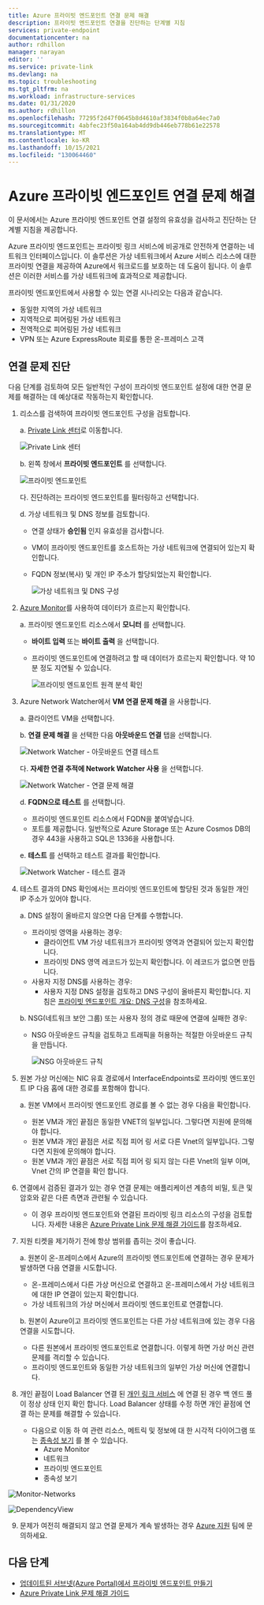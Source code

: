```yaml
---
title: Azure 프라이빗 엔드포인트 연결 문제 해결
description: 프라이빗 엔드포인트 연결을 진단하는 단계별 지침
services: private-endpoint
documentationcenter: na
author: rdhillon
manager: narayan
editor: ''
ms.service: private-link
ms.devlang: na
ms.topic: troubleshooting
ms.tgt_pltfrm: na
ms.workload: infrastructure-services
ms.date: 01/31/2020
ms.author: rdhillon
ms.openlocfilehash: 77295f2d47f0645b8d4610af3834f0b8a64ec7a0
ms.sourcegitcommit: 4abfec23f50a164ab4dd9db446eb778b61e22578
ms.translationtype: MT
ms.contentlocale: ko-KR
ms.lasthandoff: 10/15/2021
ms.locfileid: "130064460"
---
```

# <a name="troubleshoot-azure-private-endpoint-connectivity-problems"></a>Azure 프라이빗 엔드포인트 연결 문제 해결

이 문서에서는 Azure 프라이빗 엔드포인트 연결 설정의 유효성을 검사하고 진단하는 단계별 지침을 제공합니다.

Azure 프라이빗 엔드포인트는 프라이빗 링크 서비스에 비공개로 안전하게 연결하는 네트워크 인터페이스입니다. 이 솔루션은 가상 네트워크에서 Azure 서비스 리소스에 대한 프라이빗 연결을 제공하여 Azure에서 워크로드를 보호하는 데 도움이 됩니다. 이 솔루션은 이러한 서비스를 가상 네트워크에 효과적으로 제공합니다.

프라이빗 엔드포인트에서 사용할 수 있는 연결 시나리오는 다음과 같습니다.

- 동일한 지역의 가상 네트워크
- 지역적으로 피어링된 가상 네트워크
- 전역적으로 피어링된 가상 네트워크
- VPN 또는 Azure ExpressRoute 회로를 통한 온-프레미스 고객

## <a name="diagnose-connectivity-problems"></a>연결 문제 진단 

다음 단계를 검토하여 모든 일반적인 구성이 프라이빗 엔드포인트 설정에 대한 연결 문제를 해결하는 데 예상대로 작동하는지 확인합니다.

1. 리소스를 검색하여 프라이빗 엔드포인트 구성을 검토합니다.

    a. [Private Link 센터](https://ms.portal.azure.com/#blade/Microsoft_Azure_Network/PrivateLinkCenterBlade/overview)로 이동합니다.

      ![Private Link 센터](./media/private-endpoint-tsg/private-link-center.png)

    b. 왼쪽 창에서 **프라이빗 엔드포인트** 를 선택합니다.
    
      ![프라이빗 엔드포인트](./media/private-endpoint-tsg/private-endpoints.png)

    다. 진단하려는 프라이빗 엔드포인트를 필터링하고 선택합니다.

    d. 가상 네트워크 및 DNS 정보를 검토합니다.
     - 연결 상태가 **승인됨** 인지 유효성을 검사합니다.
     - VM이 프라이빗 엔드포인트를 호스트하는 가상 네트워크에 연결되어 있는지 확인합니다.
     - FQDN 정보(복사) 및 개인 IP 주소가 할당되었는지 확인합니다.
    
       ![가상 네트워크 및 DNS 구성](./media/private-endpoint-tsg/vnet-dns-configuration.png)
    
1. [Azure Monitor](../azure-monitor/overview.md)를 사용하여 데이터가 흐르는지 확인합니다.

    a. 프라이빗 엔드포인트 리소스에서 **모니터** 를 선택합니다.
     - **바이트 입력** 또는 **바이트 출력** 을 선택합니다. 
     - 프라이빗 엔드포인트에 연결하려고 할 때 데이터가 흐르는지 확인합니다. 약 10분 정도 지연될 수 있습니다.
    
       ![프라이빗 엔드포인트 원격 분석 확인](./media/private-endpoint-tsg/private-endpoint-monitor.png)

1.  Azure Network Watcher에서 **VM 연결 문제 해결** 을 사용합니다.

    a. 클라이언트 VM을 선택합니다.

    b. **연결 문제 해결** 을 선택한 다음 **아웃바운드 연결** 탭을 선택합니다.
    
      ![Network Watcher - 아웃바운드 연결 테스트](./media/private-endpoint-tsg/network-watcher-outbound-connection.png)
    
    다. **자세한 연결 추적에 Network Watcher 사용** 을 선택합니다.
    
      ![Network Watcher - 연결 문제 해결](./media/private-endpoint-tsg/network-watcher-connection-troubleshoot.png)

    d. **FQDN으로 테스트** 를 선택합니다.
     - 프라이빗 엔드포인트 리소스에서 FQDN을 붙여넣습니다.
     - 포트를 제공합니다. 일반적으로 Azure Storage 또는 Azure Cosmos DB의 경우 443을 사용하고 SQL은 1336을 사용합니다.

    e. **테스트** 를 선택하고 테스트 결과를 확인합니다.
    
      ![Network Watcher - 테스트 결과](./media/private-endpoint-tsg/network-watcher-test-results.png)
    
        
1. 테스트 결과의 DNS 확인에서는 프라이빗 엔드포인트에 할당된 것과 동일한 개인 IP 주소가 있어야 합니다.

    a. DNS 설정이 올바르지 않으면 다음 단계를 수행합니다.
     - 프라이빗 영역을 사용하는 경우: 
       - 클라이언트 VM 가상 네트워크가 프라이빗 영역과 연결되어 있는지 확인합니다.
       - 프라이빗 DNS 영역 레코드가 있는지 확인합니다. 이 레코드가 없으면 만듭니다.
     - 사용자 지정 DNS를 사용하는 경우:
       - 사용자 지정 DNS 설정을 검토하고 DNS 구성이 올바른지 확인합니다.
       지침은 [프라이빗 엔드포인트 개요: DNS 구성](./private-endpoint-overview.md#dns-configuration)을 참조하세요.

    b. NSG(네트워크 보안 그룹) 또는 사용자 정의 경로 때문에 연결에 실패한 경우:
     - NSG 아웃바운드 규칙을 검토하고 트래픽을 허용하는 적절한 아웃바운드 규칙을 만듭니다.
    
       ![NSG 아웃바운드 규칙](./media/private-endpoint-tsg/nsg-outbound-rules.png)

1. 원본 가상 머신에는 NIC 유효 경로에서 InterfaceEndpoints로 프라이빗 엔드포인트 IP 다음 홉에 대한 경로를 포함해야 합니다. 

    a. 원본 VM에서 프라이빗 엔드포인트 경로를 볼 수 없는 경우 다음을 확인합니다. 
     - 원본 VM과 개인 끝점은 동일한 VNET의 일부입니다. 그렇다면 지원에 문의해야 합니다. 
     - 원본 VM과 개인 끝점은 서로 직접 피어 링 서로 다른 Vnet의 일부입니다. 그렇다면 지원에 문의해야 합니다.
     - 원본 VM과 개인 끝점은 서로 직접 피어 링 되지 않는 다른 Vnet의 일부 이며, Vnet 간의 IP 연결을 확인 합니다.

1. 연결에서 검증된 결과가 있는 경우 연결 문제는 애플리케이션 계층의 비밀, 토큰 및 암호와 같은 다른 측면과 관련될 수 있습니다.
   - 이 경우 프라이빗 엔드포인트와 연결된 프라이빗 링크 리소스의 구성을 검토합니다. 자세한 내용은 [Azure Private Link 문제 해결 가이드](troubleshoot-private-link-connectivity.md)를 참조하세요.
   
1. 지원 티켓을 제기하기 전에 항상 범위를 좁히는 것이 좋습니다. 

    a. 원본이 온-프레미스에서 Azure의 프라이빗 엔드포인트에 연결하는 경우 문제가 발생하면 다음 연결을 시도합니다. 
      - 온-프레미스에서 다른 가상 머신으로 연결하고 온-프레미스에서 가상 네트워크에 대한 IP 연결이 있는지 확인합니다. 
      - 가상 네트워크의 가상 머신에서 프라이빗 엔드포인트로 연결합니다.
      
    b. 원본이 Azure이고 프라이빗 엔드포인트는 다른 가상 네트워크에 있는 경우 다음 연결을 시도합니다. 
      - 다른 원본에서 프라이빗 엔드포인트로 연결합니다. 이렇게 하면 가상 머신 관련 문제를 격리할 수 있습니다. 
      - 프라이빗 엔드포인트와 동일한 가상 네트워크의 일부인 가상 머신에 연결합니다.  

1. 개인 끝점이 Load Balancer 연결 된 [개인 링크 서비스](./troubleshoot-private-link-connectivity.md) 에 연결 된 경우 백 엔드 풀이 정상 상태 인지 확인 합니다. Load Balancer 상태를 수정 하면 개인 끝점에 연결 하는 문제를 해결할 수 있습니다.

    - 다음으로 이동 하 여 관련 리소스, 메트릭 및 정보에 대 한 시각적 다이어그램 또는 [종속성 보기](../azure-monitor/insights/network-insights-overview.md#dependency-view) 를 볼 수 있습니다.
        - Azure Monitor
        - 네트워크
        - 프라이빗 엔드포인트
        - 종속성 보기 

![Monitor-Networks](https://user-images.githubusercontent.com/20302679/134994620-0660b9e2-e2a3-4233-8953-d3e49b93e2f2.png)

![DependencyView](https://user-images.githubusercontent.com/20302679/134994637-fb8b4a1a-81d5-4723-b1c3-d7bdc72162f3.png)

9. 문제가 여전히 해결되지 않고 연결 문제가 계속 발생하는 경우 [Azure 지원](https://ms.portal.azure.com/#blade/Microsoft_Azure_Support/HelpAndSupportBlade/overview) 팀에 문의하세요.

## <a name="next-steps"></a>다음 단계

 * [업데이트된 서브넷(Azure Portal)에서 프라이빗 엔드포인트 만들기](./create-private-endpoint-portal.md)
 * [Azure Private Link 문제 해결 가이드](troubleshoot-private-link-connectivity.md)
